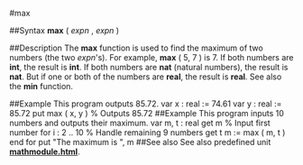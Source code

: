 
#max

##Syntax
**max** ( *expn* , *expn* )

##Description
The **max** function is used to find the maximum of two numbers (the two *expn*'s). For example, **max** ( 5, 7 ) is 7. If both numbers are **int**, the result is **int**. If both numbers are **nat** (natural numbers), the result is **nat**. But if one or both of the numbers are **real**, the result is **real**. See also the **min** function.

##Example
This program outputs 85.72.
        var x : real := 74.61
        var y : real := 85.72
        put max ( x, y )        % Outputs 85.72
##Example
This program inputs 10 numbers and outputs their maximum.
        var m, t : real
        get m           % Input first number
        for i : 2 .. 10     % Handle remaining 9 numbers
            get t
            m := max ( m, t )
        end for
        put "The maximum is ", m
##See also
See also predefined unit **[mathmodule.html](Math)**.
